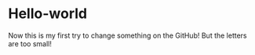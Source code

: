 # Hello-world
Now this is my first try to change something on the GitHub!
But the letters are too small!
